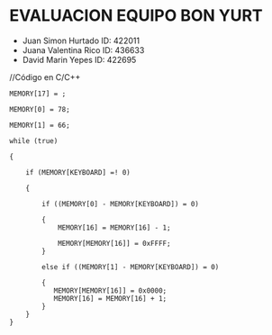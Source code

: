 # EVALUACION EQUIPO BON YURT

- Juan Simon Hurtado ID: 422011
- Juana Valentina Rico ID: 436633
- David Marin Yepes ID: 422695


//Código en C/C++

	MEMORY[17] = ;

	MEMORY[0] = 78;

	MEMORY[1] = 66;

	while (true)

	{

	    if (MEMORY[KEYBOARD] =! 0)

		{

			if ((MEMORY[0] - MEMORY[KEYBOARD]) = 0)

			{
			    MEMORY[16] = MEMORY[16] - 1;

			    MEMORY[MEMORY[16]] = 0xFFFF;
			}
			
			else if ((MEMORY[1] - MEMORY[KEYBOARD]) = 0)
			
			{
			   MEMORY[MEMORY[16]] = 0x0000;
			   MEMORY[16] = MEMORY[16] + 1;
			}
		}
	}
